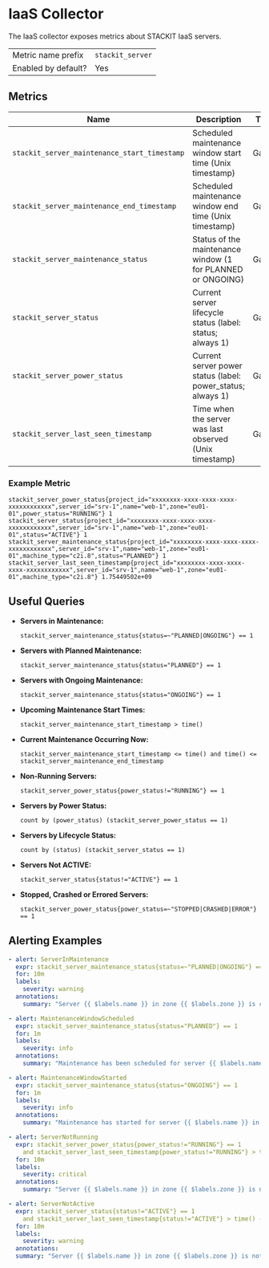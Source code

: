 # IaaS Collector

The IaaS collector exposes metrics about STACKIT IaaS servers.

|                     |                  |
|---------------------|------------------|
| Metric name prefix  | `stackit_server` |
| Enabled by default? | Yes              |

## Metrics

| Name                                         | Description                                                 | Type  | Labels                                                              |
|----------------------------------------------|-------------------------------------------------------------|-------|---------------------------------------------------------------------|
| `stackit_server_maintenance_start_timestamp` | Scheduled maintenance window start time (Unix timestamp)    | Gauge | `project_id`, `server_id`, `name`, `zone`, `machine_type`           |
| `stackit_server_maintenance_end_timestamp`   | Scheduled maintenance window end time (Unix timestamp)      | Gauge | `project_id`, `server_id`, `name`, `zone`, `machine_type`           |
| `stackit_server_maintenance_status`          | Status of the maintenance window (1 for PLANNED or ONGOING) | Gauge | `project_id`, `server_id`, `name`, `zone`, `machine_type`, `status` |
| `stackit_server_status`                      | Current server lifecycle status (label: status; always 1)   | Gauge | `project_id`, `server_id`, `name`, `zone`, `status`                 |
| `stackit_server_power_status`                | Current server power status (label: power_status; always 1) | Gauge | `project_id`, `server_id`, `name`, `zone`, `power_status`           |
| `stackit_server_last_seen_timestamp`         | Time when the server was last observed (Unix timestamp)     | Gauge | `project_id`, `server_id`, `name`, `zone`, `machine_type`           |

### Example Metric

```
stackit_server_power_status{project_id="xxxxxxxx-xxxx-xxxx-xxxx-xxxxxxxxxxxx",server_id="srv-1",name="web-1",zone="eu01-01",power_status="RUNNING"} 1
stackit_server_status{project_id="xxxxxxxx-xxxx-xxxx-xxxx-xxxxxxxxxxxx",server_id="srv-1",name="web-1",zone="eu01-01",status="ACTIVE"} 1
stackit_server_maintenance_status{project_id="xxxxxxxx-xxxx-xxxx-xxxx-xxxxxxxxxxxx",server_id="srv-1",name="web-1",zone="eu01-01",machine_type="c2i.8",status="PLANNED"} 1
stackit_server_last_seen_timestamp{project_id="xxxxxxxx-xxxx-xxxx-xxxx-xxxxxxxxxxxx",server_id="srv-1",name="web-1",zone="eu01-01",machine_type="c2i.8"} 1.75449502e+09
```

## Useful Queries

- **Servers in Maintenance:**
  ```promql
  stackit_server_maintenance_status{status=~"PLANNED|ONGOING"} == 1
  ```

- **Servers with Planned Maintenance:**
  ```promql
  stackit_server_maintenance_status{status="PLANNED"} == 1
  ```

- **Servers with Ongoing Maintenance:**
  ```promql
  stackit_server_maintenance_status{status="ONGOING"} == 1
  ```

- **Upcoming Maintenance Start Times:**
  ```promql
  stackit_server_maintenance_start_timestamp > time()
  ```

- **Current Maintenance Occurring Now:**
  ```promql
  stackit_server_maintenance_start_timestamp <= time() and time() <= stackit_server_maintenance_end_timestamp
  ```

- **Non-Running Servers:**
  ```promql
  stackit_server_power_status{power_status!="RUNNING"} == 1
  ```

- **Servers by Power Status:**
  ```promql
  count by (power_status) (stackit_server_power_status == 1)
  ```

- **Servers by Lifecycle Status:**
  ```promql
  count by (status) (stackit_server_status == 1)
  ```

- **Servers Not ACTIVE:**
  ```promql
  stackit_server_status{status!="ACTIVE"} == 1
  ```

- **Stopped, Crashed or Errored Servers:**
  ```promql
  stackit_server_power_status{power_status=~"STOPPED|CRASHED|ERROR"} == 1
  ```

## Alerting Examples

```yaml
- alert: ServerInMaintenance
  expr: stackit_server_maintenance_status{status=~"PLANNED|ONGOING"} == 1
  for: 10m
  labels:
    severity: warning
  annotations:
    summary: "Server {{ $labels.name }} in zone {{ $labels.zone }} is currently in maintenance ({{ $labels.status }})."
```

```yaml
- alert: MaintenanceWindowScheduled
  expr: stackit_server_maintenance_status{status="PLANNED"} == 1
  for: 1m
  labels:
    severity: info
  annotations:
    summary: "Maintenance has been scheduled for server {{ $labels.name }} in zone {{ $labels.zone }}."
```

```yaml
- alert: MaintenanceWindowStarted
  expr: stackit_server_maintenance_status{status="ONGOING"} == 1
  for: 1m
  labels:
    severity: info
  annotations:
    summary: "Maintenance has started for server {{ $labels.name }} in zone {{ $labels.zone }}."
```

```yaml
- alert: ServerNotRunning
  expr: stackit_server_power_status{power_status!="RUNNING"} == 1
    and stackit_server_last_seen_timestamp{power_status!="RUNNING"} > time() - 600
  for: 10m
  labels:
    severity: critical
  annotations:
    summary: "Server {{ $labels.name }} in zone {{ $labels.zone }} is not running ({{ $labels.power_status }}). This alert will only trigger if the server has been seen in the last 10 minutes."
```

```yaml
- alert: ServerNotActive
  expr: stackit_server_status{status!="ACTIVE"} == 1
    and stackit_server_last_seen_timestamp{status!="ACTIVE"} > time() - 600
  for: 10m
  labels:
    severity: warning
  annotations:
  summary: "Server {{ $labels.name }} in zone {{ $labels.zone }} is not in ACTIVE state ({{ $labels.status }}). This alert will only trigger if the server has been seen in the last 10 minutes."```
```